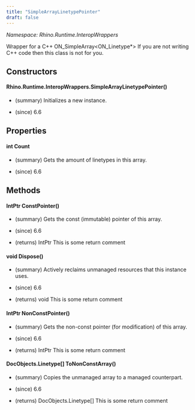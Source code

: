 ```yaml
---
title: "SimpleArrayLinetypePointer"
draft: false
---
```


*Namespace: Rhino.Runtime.InteropWrappers*

   Wrapper for a C++ ON_SimpleArray<ON_Linetype*>
   If you are not writing C++ code then this class is not for you.
   
## Constructors
#### Rhino.Runtime.InteropWrappers.SimpleArrayLinetypePointer()
- (summary) 
     Initializes a new  instance.
     
- (since) 6.6
## Properties
#### int Count
- (summary) 
     Gets the amount of linetypes in this array.
     
- (since) 6.6
## Methods
#### IntPtr ConstPointer()
- (summary) 
     Gets the const (immutable) pointer of this array.
     
- (since) 6.6
- (returns) IntPtr This is some return comment
#### void Dispose()
- (summary) 
     Actively reclaims unmanaged resources that this instance uses.
     
- (since) 6.6
- (returns) void This is some return comment
#### IntPtr NonConstPointer()
- (summary) 
     Gets the non-const pointer (for modification) of this array.
     
- (since) 6.6
- (returns) IntPtr This is some return comment
#### DocObjects.Linetype[] ToNonConstArray()
- (summary) 
     Copies the unmanaged array to a managed counterpart.
     
- (since) 6.6
- (returns) DocObjects.Linetype[] This is some return comment
